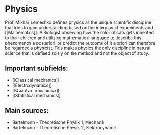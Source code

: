 # Physics
Prof. Mikhail Lemeshko defines physics as the unique scientific discipline that tries to gain understanding based on the interplay of experiments and [[Mathematics]]. A Biologist observing how the color of cats gets inherited to their children and utilizing mathematical language to describe this phenomenon a posteriori, or predict the outcome of it a priori can therefore be regarded a physicist. This makes physics the only discipline in natural science that is defined solely on the method and not the object of study.


## Important subfields:
- [[Classical mechanics]]
- [[Electrodynamics]]
- [[Quantum mechanics]]
- [[Statistical mechanics]]



## Main sources:
- Bartelmann - Theoretische Physik 1, Mechanik
- Bartelmann - Theoretische Physik 2, Elektrodynamik